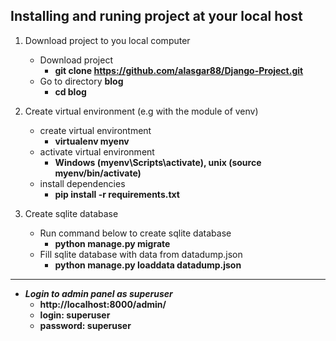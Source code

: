 ## Installing and runing project at your local host
1. Download project to you local computer 
   + Download project 
     + __git clone https://github.com/alasgar88/Django-Project.git__
   + Go to directory __blog__
     + __cd blog__
      
2. Create virtual environment (e.g with the module of venv) 
   + create virtual environtment
     + __virtualenv myenv__
   + activate virtual environment
     + __Windows (myenv\Scripts\activate), unix (source myenv/bin/activate)__
   + install dependencies
     + __pip install -r requirements.txt__ 

3. Create sqlite database
   + Run command below to create sqlite database
     + __python manage.py migrate__
   + Fill sqlite database with data from datadump.json
     + __python manage.py loaddata datadump.json__

---
+ ___Login to admin panel as superuser___
  + __http://localhost:8000/admin/__
  + __login: superuser__
  + __password: superuser__



